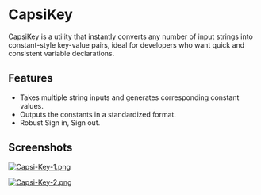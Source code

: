 # CapsiKey
CapsiKey is a utility that instantly converts any number of input strings into constant-style key-value pairs, ideal for developers who want quick and consistent variable declarations.

## Features

- Takes multiple string inputs and generates corresponding constant values.
- Outputs the constants in a standardized format.
- Robust Sign in, Sign out.

## Screenshots
[![Capsi-Key-1.png](https://i.postimg.cc/N0Gmw6fG/Capsi-Key-1.png)](https://postimg.cc/zyMVCRg4)

[![Capsi-Key-2.png](https://i.postimg.cc/pddCBbjB/Capsi-Key-2.png)](https://postimg.cc/dhzGqf47)



